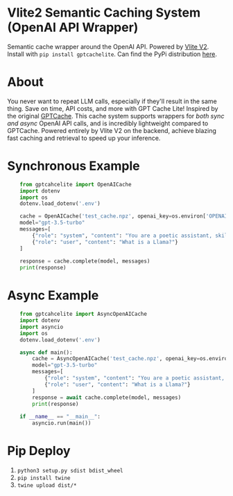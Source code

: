 # Vlite2 Semantic Caching System (OpenAI API Wrapper)
Semantic cache wrapper around the OpenAI API. Powered by [Vlite V2](https://github.com/raydelvecchio/vlite-v2). Install with `pip install gptcachelite`. Can find the PyPi distribution [here](https://pypi.org/project/gptcachelite/).

# About
You never want to repeat LLM calls, especially if they'll result in the same thing. Save on time, API costs, and more with GPT Cache Lite! Inspired by the
original [GPTCache](https://github.com/zilliztech/GPTCache). This cache system supports wrappers for *both sync and async* OpenAI API calls, and is incredibly
lightweight compared to GPTCache. Powered entirely by Vlite V2 on the backend, achieve blazing fast caching and retrieval to speed up your inference.

# Synchronous Example
```python
    from gptcahcelite import OpenAICache
    import dotenv
    import os
    dotenv.load_dotenv('.env')

    cache = OpenAICache('test_cache.npz', openai_key=os.environ['OPENAI_API_KEY'])
    model="gpt-3.5-turbo"
    messages=[
        {"role": "system", "content": "You are a poetic assistant, skilled in explaining complex programming concepts with creative flair."},
        {"role": "user", "content": "What is a Llama?"}
    ]
    
    response = cache.complete(model, messages)
    print(response)
```

# Async Example
```python
    from gptcahcelite import AsyncOpenAICache
    import dotenv
    import asyncio
    import os
    dotenv.load_dotenv('.env')

    async def main():
        cache = AsyncOpenAICache('test_cache.npz', openai_key=os.environ['OPENAI_API_KEY'])
        model="gpt-3.5-turbo"
        messages=[
            {"role": "system", "content": "You are a poetic assistant, skilled in explaining complex programming concepts with creative flair."},
            {"role": "user", "content": "What is a Llama?"}
        ]
        response = await cache.complete(model, messages)
        print(response)
    
    if __name__ == "__main__":
        asyncio.run(main())
```

# Pip Deploy
1. `python3 setup.py sdist bdist_wheel`
2. `pip install twine`
3. `twine upload dist/*`